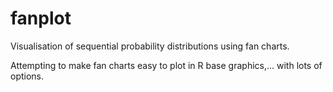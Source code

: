 # fanplot
Visualisation of sequential probability distributions using fan charts.

Attempting to make fan charts easy to plot in R base graphics,... with lots of options.
